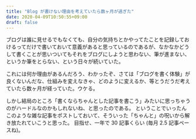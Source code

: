 ```yaml
---
title: "Blog が書けない理由を考えていたら数ヶ月が過ぎた"
date: 2020-04-09T10:50:55+09:00
draft: false
---
```


ブログは誰に見せるでもなくても、自分の気持ちとかやってたことを記録しておけるってだけで書いておいて意義があると思っているのであるが、なかなかどうして書くことが思いついてもそれをブログにしようと思わない、筆が進まない、というか筆をとらない、という日々が続いていた。

これには何か理由があるんだろう、わかったぞ、さては「ブログを書く体験」が良くないんだな、仕組みを変えなきゃ、どのように変えるか、等とうだうだ考えていたら数ヶ月が経っていた。ウケる。

しかし結局のところ「書くならちゃんとした記事を書こう」みたいに思っちゃうのがハードルなのかもしれないね、と思ったのである。
ということでいったんこのような雑な記事をポストしておいて、そういった「ちゃんと」の呪いから解き放たれていこうと思った。
目指せ、一年で 30 記事くらい (毎月 2.5 記事ペースね)。
